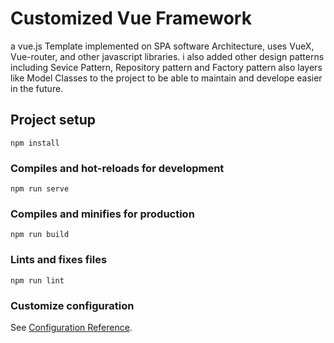 # Customized Vue Framework

a vue.js Template implemented on SPA software Architecture, uses VueX, Vue-router, and other javascript libraries. i also added other design patterns including Sevice Pattern, Repository pattern and Factory pattern also layers like Model Classes to the project to be able to maintain and develope easier in the future.

## Project setup
```
npm install
```

### Compiles and hot-reloads for development
```
npm run serve
```

### Compiles and minifies for production
```
npm run build
```

### Lints and fixes files
```
npm run lint
```

### Customize configuration
See [Configuration Reference](https://cli.vuejs.org/config/).
